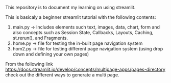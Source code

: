 
This repository is to document my learning on using streamlit.

This is basicaly a beginner streamlit tutorial with the following contents:

1. main.py -> Includes elements such text, images, data, chart, form and also concepts such as Session State, Callbacks, Layouts, Caching, st.rerun(), and Fragments.
2. home.py -> file for testing the in-built page navigation system
3. hom2.py -> file for testing different page navigation system (using drop down and defining your own pages)


From the following link https://docs.streamlit.io/develop/concepts/multipage-apps/pages-directory
check out the different ways to generate a multi page.